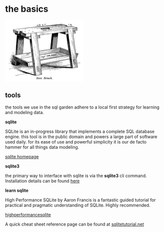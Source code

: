 # the basics

<img height="200px" src="./bench.jpg">


## tools

the tools we use in the sql garden adhere to a local first strategy for learning and modeling data.

**sqlite**

SQLite is an in-progress library that implements a complete SQL database engine. this tool is in the public domain and powers a large part of software used daily. for its ease of use and powerful simplicity it is our de facto hammer for all things data modeling.

[sqlite homepage](https://www.sqlite.org/)

**sqlite3**

the primary way to interface with sqlite is via the **sqlite3** cli command. Installation details can be found [here](https://www.sqlite.org/download.html)

**learn sqlite**

High Performance SQLite by Aaron Francis is a fantastic guided tutorial for practical and pragmatic understanding of SQLite. Highly recommended.

[highperformancesqlite](https://highperformancesqlite.com/)

A quick cheat sheet reference page can be found at [sqlitetutorial.net](https://www.sqlitetutorial.net/sqlite-cheat-sheet/)

<!-- ## sqlite 411 -->
<!-- 
### create a database
 -->
<!-- by default sqlite will start with an [inmemory database](https://www.sqlite.org/inmemorydb.html). this means that the resources created will only be available while the **sqlite3** command is running. to  -->